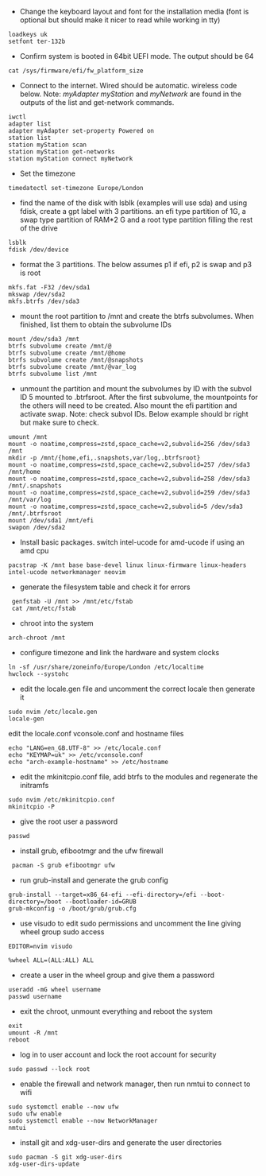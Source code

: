 - Change the keyboard layout and font for the installation media (font is optional but should make it nicer to read while working in tty)
```
loadkeys uk
setfont ter-132b
```

- Confirm system is booted in 64bit UEFI mode. The output should be 64
```
cat /sys/firmware/efi/fw_platform_size
```

- Connect to the internet. Wired should be automatic. wireless code below. Note: *myAdapter myStation* and *myNetwork* are found in the outputs of the list and get-network commands.
```
iwctl
adapter list
adapter myAdapter set-property Powered on
station list
station myStation scan
station myStation get-networks
station myStation connect myNetwork
```

- Set the timezone
```
timedatectl set-timezone Europe/London
```

- find the name of the disk with lsblk (examples will use sda) and using fdisk, create a gpt label with 3 partitions. an efi type partition of 1G, a swap type partition of RAM\*2 G and a root type partition filling the rest of the drive
```
lsblk
fdisk /dev/device
```

- format the 3 partitions. The below assumes p1 if efi, p2 is swap and p3 is root
```
mkfs.fat -F32 /dev/sda1
mkswap /dev/sda2
mkfs.btrfs /dev/sda3
```

- mount the root partition to /mnt and create the btrfs subvolumes. When finished, list them to obtain the subvolume IDs
```
mount /dev/sda3 /mnt
btrfs subvolume create /mnt/@
btrfs subvolume create /mnt/@home
btrfs subvolume create /mnt/@snapshots
btrfs subvolume create /mnt/@var_log
btrfs subvolume list /mnt
```

- unmount the partition and mount the subvolumes by ID with the subvol ID 5 mounted to .btrfsroot. After the first subvolume, the mountpoints for the others will need to be created. Also mount the efi partition and activate swap. Note: check subvol IDs. Below example should br right but make sure to check.
```
umount /mnt
mount -o noatime,compress=zstd,space_cache=v2,subvolid=256 /dev/sda3 /mnt
mkdir -p /mnt/{home,efi,.snapshots,var/log,.btrfsroot}
mount -o noatime,compress=zstd,space_cache=v2,subvolid=257 /dev/sda3 /mnt/home
mount -o noatime,compress=zstd,space_cache=v2,subvolid=258 /dev/sda3 /mnt/.snapshots
mount -o noatime,compress=zstd,space_cache=v2,subvolid=259 /dev/sda3 /mnt/var/log
mount -o noatime,compress=zstd,space_cache=v2,subvolid=5 /dev/sda3 /mnt/.btrfsroot
mount /dev/sda1 /mnt/efi
swapon /dev/sda2
```

- Install basic packages. switch intel-ucode for amd-ucode if using an amd cpu
```
pacstrap -K /mnt base base-devel linux linux-firmware linux-headers intel-ucode networkmanager neovim 
```

- generate the filesystem table and check it for errors
```
 genfstab -U /mnt >> /mnt/etc/fstab
 cat /mnt/etc/fstab
```

- chroot into the system
```
arch-chroot /mnt
```

- configure timezone and link the hardware and system clocks
```
ln -sf /usr/share/zoneinfo/Europe/London /etc/localtime
hwclock --systohc
```

- edit the locale.gen file and uncomment the correct locale then generate it
```
sudo nvim /etc/locale.gen
locale-gen
```

edit the locale.conf vconsole.conf and hostname files
```
echo "LANG=en_GB.UTF-8" >> /etc/locale.conf
echo "KEYMAP=uk" >> /etc/vconsole.conf
echo "arch-example-hostname" >> /etc/hostname
```

- edit the mkinitcpio.conf file, add btrfs to the modules and regenerate the initramfs
```
sudo nvim /etc/mkinitcpio.conf
mkinitcpio -P
```

- give the root user a password
```
passwd
```

- install grub, efibootmgr and the ufw firewall
```
 pacman -S grub efibootmgr ufw
```

- run grub-install and generate the grub config
``` 
grub-install --target=x86_64-efi --efi-directory=/efi --boot-directory=/boot --bootloader-id=GRUB
grub-mkconfig -o /boot/grub/grub.cfg
```

-  use visudo to edit sudo permissions and uncomment the line giving wheel group sudo access
```
EDITOR=nvim visudo

%wheel ALL=(ALL:ALL) ALL
```
- create a user in the wheel group and give them a password
```
useradd -mG wheel username
passwd username
```
- exit the chroot, unmount everything and reboot the system
```
exit
umount -R /mnt
reboot
```

- log in to user account and lock the root account for security
```
sudo passwd --lock root
```

- enable the firewall and network manager, then run nmtui to connect to wifi
```
sudo systemctl enable --now ufw
sudo ufw enable
sudo systemctl enable --now NetworkManager
nmtui
```

- install git and xdg-user-dirs and generate the user directories
```
sudo pacman -S git xdg-user-dirs
xdg-user-dirs-update
```